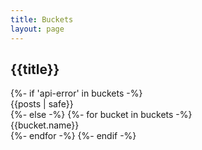 ```yaml
---
title: Buckets
layout: page
---
```

## {{title}}
<div class="container">
    <div class="row row-cols-1 row-cols-md-2 row-cols-lg-3">
        {%- if 'api-error' in buckets -%}
        <div class="col danger">
         {{posts | safe}}
        </div>
        {%- else -%}
        {%- for bucket in buckets -%}
        <div class="col mb-4">
          <div class="card h-100">
          <div class="card-body"> 
            <div class="card-text font-italic my-0">{{bucket.name}}</div>
          </div>
          </div>
        </div>
        {%- endfor -%}
        {%- endif -%}
    </div>
   
</div>